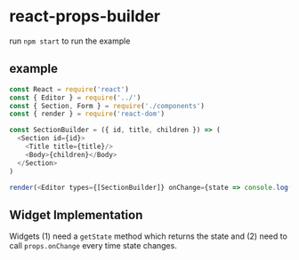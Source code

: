 # react-props-builder

run `npm start` to run the example

## example

```js
const React = require('react')
const { Editor } = require('../')
const { Section, Form } = require('./components')
const { render } = require('react-dom')

const SectionBuilder = ({ id, title, children }) => (
  <Section id={id}>
    <Title title={title}/>
    <Body>{children}</Body>
  </Section>
)

render(<Editor types={[SectionBuilder]} onChange={state => console.log(state)}/>), document.body)
```

## Widget Implementation

Widgets (1) need a `getState` method which returns the state and (2) need to call `props.onChange` every time state changes.
